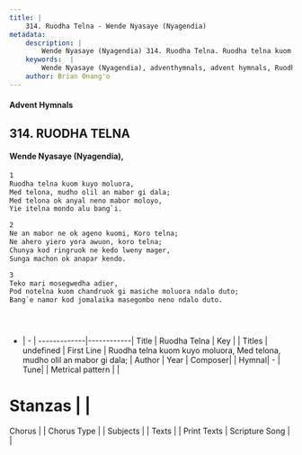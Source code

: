 ```yaml
---
title: |
    314. Ruodha Telna - Wende Nyasaye (Nyagendia)
metadata:
    description: |
        Wende Nyasaye (Nyagendia) 314. Ruodha Telna. Ruodha telna kuom kuyo moluora, Med telona, mudho olil an mabor gi dala; Med telona ok anyal neno mabor moloyo, Yie itelna mondo alu bang`i.  
    keywords:  |
        Wende Nyasaye (Nyagendia), adventhymnals, advent hymnals, Ruodha Telna, Ruodha telna kuom kuyo moluora, Med telona, mudho olil an mabor gi dala;. 
    author: Brian Onang'o
---
```


#### Advent Hymnals
## 314. RUODHA TELNA
####  Wende Nyasaye (Nyagendia),

```txt
1
Ruodha telna kuom kuyo moluora,
Med telona, mudho olil an mabor gi dala;
Med telona ok anyal neno mabor moloyo,
Yie itelna mondo alu bang`i.

2
Ne an mabor ne ok ageno kuomi, Koro telna;
Ne ahero yiero yora awuon, koro telna;
Chunya kod ringruok ne kedo lweny mager,
Sunga machon ok anapar kendo.

3
Teko mari mosegwedha adier,
Pod notelna kuom chandruok gi masiche moluora ndalo duto;
Bang`e namor kod jomalaika masegombo neno ndalo duto.





```

- |   -  |
-------------|------------|
Title | Ruodha Telna |
Key |  |
Titles | undefined |
First Line | Ruodha telna kuom kuyo moluora, Med telona, mudho olil an mabor gi dala; |
Author | 
Year | 
Composer| |
Hymnal|  - |
Tune|  |
Metrical pattern | |
# Stanzas |  |
Chorus |  |
Chorus Type |  |
Subjects | |
Texts |  |
Print Texts | 
Scripture Song |  |
    
